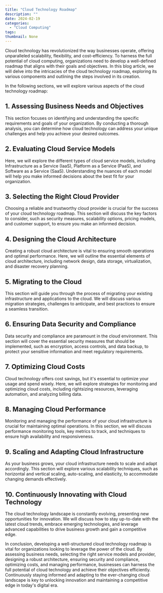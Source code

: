 ```yaml
---
title: "Cloud Technology Roadmap"
description: ""
date: 2024-02-19
categories:
  - "Cloud Computing"
tags:
thumbnail: None
---
```


<p>Cloud technology has revolutionized the way businesses operate, offering unparalleled scalability, flexibility, and cost-efficiency. To harness the full potential of cloud computing, organizations need to develop a well-defined roadmap that aligns with their goals and objectives. In this blog article, we will delve into the intricacies of the cloud technology roadmap, exploring its various components and outlining the steps involved in its creation.</p>

<p>In the following sections, we will explore various aspects of the cloud technology roadmap:</p>

<h2>1. Assessing Business Needs and Objectives</h2>
<p>This section focuses on identifying and understanding the specific requirements and goals of your organization. By conducting a thorough analysis, you can determine how cloud technology can address your unique challenges and help you achieve your desired outcomes.</p>

<h2>2. Evaluating Cloud Service Models</h2>
<p>Here, we will explore the different types of cloud service models, including Infrastructure as a Service (IaaS), Platform as a Service (PaaS), and Software as a Service (SaaS). Understanding the nuances of each model will help you make informed decisions about the best fit for your organization.</p>

<h2>3. Selecting the Right Cloud Provider</h2>
<p>Choosing a reliable and trustworthy cloud provider is crucial for the success of your cloud technology roadmap. This section will discuss the key factors to consider, such as security measures, scalability options, pricing models, and customer support, to ensure you make an informed decision.</p>

<h2>4. Designing the Cloud Architecture</h2>
<p>Creating a robust cloud architecture is vital to ensuring smooth operations and optimal performance. Here, we will outline the essential elements of cloud architecture, including network design, data storage, virtualization, and disaster recovery planning.</p>

<h2>5. Migrating to the Cloud</h2>
<p>This section will guide you through the process of migrating your existing infrastructure and applications to the cloud. We will discuss various migration strategies, challenges to anticipate, and best practices to ensure a seamless transition.</p>

<h2>6. Ensuring Data Security and Compliance</h2>
<p>Data security and compliance are paramount in the cloud environment. This section will cover the essential security measures that should be implemented, such as encryption, access controls, and data backup, to protect your sensitive information and meet regulatory requirements.</p>

<h2>7. Optimizing Cloud Costs</h2>
<p>Cloud technology offers cost savings, but it's essential to optimize your usage and spend wisely. Here, we will explore strategies for monitoring and optimizing cloud costs, including rightsizing resources, leveraging automation, and analyzing billing data.</p>

<h2>8. Managing Cloud Performance</h2>
<p>Monitoring and managing the performance of your cloud infrastructure is crucial for maintaining optimal operations. In this section, we will discuss performance monitoring tools, key metrics to track, and techniques to ensure high availability and responsiveness.</p>

<h2>9. Scaling and Adapting Cloud Infrastructure</h2>
<p>As your business grows, your cloud infrastructure needs to scale and adapt accordingly. This section will explore various scalability techniques, such as horizontal and vertical scaling, auto-scaling, and elasticity, to accommodate changing demands effectively.</p>

<h2>10. Continuously Innovating with Cloud Technology</h2>
<p>The cloud technology landscape is constantly evolving, presenting new opportunities for innovation. We will discuss how to stay up-to-date with the latest cloud trends, embrace emerging technologies, and leverage advanced capabilities to drive business growth and gain a competitive edge.</p>

<p>In conclusion, developing a well-structured cloud technology roadmap is vital for organizations looking to leverage the power of the cloud. By assessing business needs, selecting the right service models and provider, designing a robust architecture, ensuring security and compliance, optimizing costs, and managing performance, businesses can harness the full potential of cloud technology and achieve their objectives efficiently. Continuously staying informed and adapting to the ever-changing cloud landscape is key to unlocking innovation and maintaining a competitive edge in today's digital era.</p>